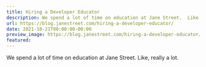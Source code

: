 ```yaml
---
title: Hiring a Developer Educator
description: We spend a lot of time on education at Jane Street.  Like, really alot.
url: https://blog.janestreet.com/hiring-a-developer-educator/
date: 2021-10-21T00:00:00-00:00
preview_image: https://blog.janestreet.com/hiring-a-developer-educator/teaching-blog.jpg
featured:
---
```


<p>We spend a lot of time on education at Jane Street.  Like, really a
lot.</p>
